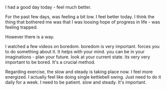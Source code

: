 I had a good day today - feel much better. 

For the past few days, was feeling a bit low.  I feel better today.  I think the thing that bothered me was that I was loosing hope of progress in life - was feeling trapped.  

However there is a way.  

I watched a few videos on boredom.  boredom is very important.  forces you to do something about it.  It helps with your mind.  you can be in your imaginations - plan your future.  look at your current state.  its very very important to be bored.  It's a crucial method.  

Regarding exercise, the slow and steady is taking place now.  I feel more energized.  I actually feel like doing single kettlebell swing.  Just need to do it daily for a week.  I need to be patient.  slow and steady.  It's important.  
